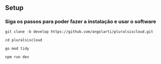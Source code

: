 ## Setup

### Siga os passos para poder fazer a instalação e usar o software


```shell
git clone -b develop https://github.com/angolarti/pluralsiscloud.git
```

```shell
cd pluralsiscloud
```

```shell
go mod tidy
```

```shell
npm run dev
```
